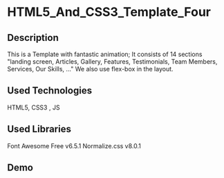 # HTML5_And_CSS3_Template_Four

## Description

This is a Template with fantastic animation;
It consists of 14 sections "landing screen, Articles, Gallery,
Features, Testimonials, Team Members, Services, Our Skills, ..."
We also use flex-box in the layout.

## Used Technologies

HTML5, CSS3 , JS

## Used Libraries

Font Awesome Free v6.5.1
Normalize.css v8.0.1

## Demo

